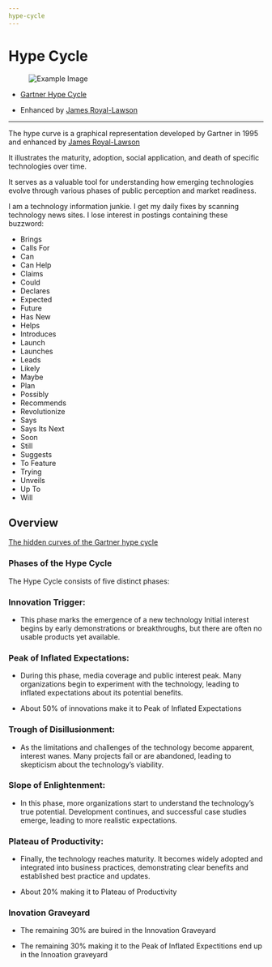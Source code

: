 ```yaml
---
hype-cycle
---
```


# Hype Cycle

<figure>
  <img src="../docs/TechGraphics/Hype%20Cycle%20Gravyard.png" alt="Example Image">
</figure>

- [Gartner Hype Cycle](https://www.gartner.com/en/research/methodologies/gartner-hype-cycle)
  
- Enhanced by [James Royal-Lawson](https://beantin.net/the-hidden-curves-of-the-gartner-hype-cycle/)

---

The hype curve is a graphical representation developed by Gartner in 1995 and enhanced by [James Royal-Lawson](https://beantin.net/the-hidden-curves-of-the-gartner-hype-cycle/)

It illustrates the maturity, adoption, social application, and death of specific technologies over time.

It serves as a valuable tool for understanding how emerging technologies evolve through various phases of public perception and market readiness.

I am a technology information junkie. I get my daily fixes by scanning technology news sites. I lose interest in postings containing these buzzword: 

- Brings
- Calls For
- Can
- Can Help
- Claims
- Could
- Declares
- Expected
- Future
- Has New
- Helps
- Introduces
- Launch
- Launches
- Leads
- Likely
- Maybe
- Plan
- Possibly
- Recommends
- Revolutionize
- Says
- Says Its Next
- Soon
- Still
- Suggests
- To Feature
- Trying
- Unveils
- Up To
- Will

## Overview 

[The hidden curves of the Gartner hype cycle](https://beantin.net/the-hidden-curves-of-the-gartner-hype-cycle/?utm_source=perplexity)

### Phases of the Hype Cycle

The Hype Cycle consists of five distinct phases:  

### Innovation Trigger: 

- This phase marks the emergence of a new technology Initial interest begins by early demonstrations or breakthroughs, but there are often no usable products yet available.

### Peak of Inflated Expectations:  

- During this phase, media coverage and public interest peak. Many organizations begin to experiment with the technology, leading to inflated expectations about its potential benefits.

- About 50% of innovations make it to Peak of Inflated Expectations

### Trough of Disillusionment:

- As the limitations and challenges of the technology become apparent, interest wanes. Many projects fail or are abandoned, leading to skepticism about the technology’s viability.

### Slope of Enlightenment: 

- In this phase, more organizations start to understand the technology’s true potential. Development continues, and successful case studies emerge, leading to more realistic expectations.

### Plateau of Productivity:

- Finally, the technology reaches maturity. It becomes widely adopted and integrated into business practices, demonstrating clear benefits and established best practice and updates.

- About 20% making it to Plateau of Productivity

### Inovation Graveyard

- The remaining 30% are buired in the Innovation Graveyard

- The remaining 30% making it to the Peak of Inflated Expectitions end up in the Innoation graveyard
